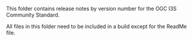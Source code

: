 This folder contains release notes by version number for the OGC I3S Community Standard.

All files in this folder need to be included in a build except for the ReadMe file.

